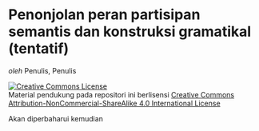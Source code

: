 
<!-- README.md is generated from README.Rmd. Please edit that file -->

# Penonjolan peran partisipan semantis dan konstruksi gramatikal (tentatif)

*oleh* Penulis, Penulis

<!-- badges: start -->

<a rel="license" href="http://creativecommons.org/licenses/by-nc-sa/4.0/"><img alt="Creative Commons License" style="border-width:0" src="https://i.creativecommons.org/l/by-nc-sa/4.0/88x31.png" /></a>
<br /> Material pendukung pada repositori ini berlisensi
<a rel="license" href="http://creativecommons.org/licenses/by-nc-sa/4.0/">Creative
Commons Attribution-NonCommercial-ShareAlike 4.0 International
License</a>

<!-- badges: end -->

Akan diperbaharui kemudian
